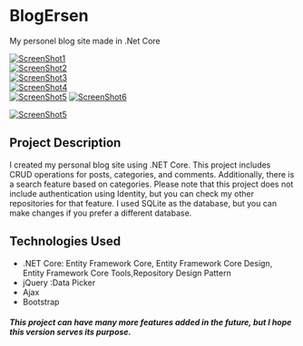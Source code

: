 # BlogErsen
My personel blog site made in .Net Core 

[![ScreenShot1](https://github.com/ersen06/BlogErsen/blob/main/BlogErsen.Ui/screenshots/1-small.png?raw=true)](https://github.com/ersen06/BlogErsen/blob/main/BlogErsen.Ui/screenshots/1.png?raw=true)
<br>
[![ScreenShot2](https://github.com/ersen06/BlogErsen/blob/main/BlogErsen.Ui/screenshots/2-small.png?raw=true)](https://github.com/ersen06/BlogErsen/blob/main/BlogErsen.Ui/screenshots/2.png?raw=true)
<br>
[![ScreenShot3](https://github.com/ersen06/BlogErsen/blob/main/BlogErsen.Ui/screenshots/3-small.png?raw=true)](https://github.com/ersen06/BlogErsen/blob/main/BlogErsen.Ui/screenshots/3.png?raw=true)
<br>
[![ScreenShot4](https://github.com/ersen06/BlogErsen/blob/main/BlogErsen.Ui/screenshots/4-small.png?raw=true)](https://github.com/ersen06/BlogErsen/blob/main/BlogErsen.Ui/screenshots/4.png?raw=true)
<br>
[![ScreenShot5](https://github.com/ersen06/BlogErsen/blob/main/BlogErsen.Ui/screenshots/5-small.png?raw=true)](https://github.com/ersen06/BlogErsen/blob/main/BlogErsen.Ui/screenshots/5.png?raw=true)
[![ScreenShot6](https://github.com/ersen06/BlogErsen/blob/main/BlogErsen.Ui/screenshots/6-small.png?raw=true)](https://github.com/ersen06/BlogErsen/blob/main/BlogErsen.Ui/screenshots/6.png?raw=true)

[![ScreenShot5](https://github.com/ersen06/BlogErsen/blob/main/BlogErsen.Ui/screenshots/7-small.png?raw=true)](https://github.com/ersen06/BlogErsen/blob/main/BlogErsen.Ui/screenshots/7.png?raw=true)

<h2>Project Description</h2>

<p>I created my personal blog site using .NET Core. This project includes CRUD operations for posts, categories, and comments. Additionally, there is a search feature based on categories. Please note that this project does not include authentication using Identity, but you can check my other repositories for that feature. I used SQLite as the database, but you can make changes if you prefer a different database.</p>

<h2>Technologies Used</h2>

<ul>
  <li>.NET Core: Entity Framework Core, Entity Framework Core Design, Entity Framework Core Tools,Repository Design Pattern</li>
  <li>jQuery :Data Picker</li>
  <li>Ajax</li>
  <li>Bootstrap</li>
</ul>

<h5>This project can have many more features added in the future, but I hope this version serves its purpose.</h5>

